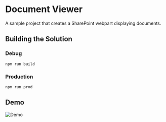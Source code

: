 # Document Viewer

A sample project that creates a SharePoint webpart displaying documents.

## Building the Solution

### Debug

```npm run build```

### Production

```npm run prod```

## Demo

![Demo](wiki/images/demo.png)